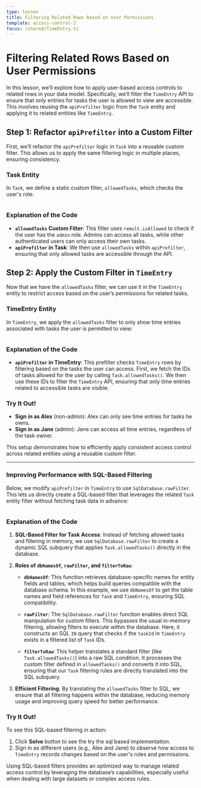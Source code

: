 ```yaml
---
type: lesson
title: Filtering Related Rows Based on User Permissions
template: access-control-2
focus: /shared/TimeEntry.ts
---
```


# Filtering Related Rows Based on User Permissions

In this lesson, we’ll explore how to apply user-based access controls to related rows in your data model. Specifically, we’ll filter the `TimeEntry` API to ensure that only entries for tasks the user is allowed to view are accessible. This involves reusing the `apiPrefilter` logic from the `Task` entity and applying it to related entities like `TimeEntry`.

## Step 1: Refactor `apiPrefilter` into a Custom Filter

First, we’ll refactor the `apiPrefilter` logic in `Task` into a reusable custom filter. This allows us to apply the same filtering logic in multiple places, ensuring consistency.

### Task Entity

In `Task`, we define a static custom filter, `allowedTasks`, which checks the user's role:

```file:/shared/Task.ts title="shared/Task.ts" {4} add={23-28} collapse={8-21}

```

### Explanation of the Code

- **`allowedTasks` Custom Filter**: This filter uses `remult.isAllowed` to check if the user has the `admin` role. Admins can access all tasks, while other authenticated users can only access their own tasks.
- **`apiPrefilter` in Task**: We then use `allowedTasks` within `apiPrefilter`, ensuring that only allowed tasks are accessible through the API.

## Step 2: Apply the Custom Filter in `TimeEntry`

Now that we have the `allowedTasks` filter, we can use it in the `TimeEntry` entity to restrict access based on the user’s permissions for related tasks.

### TimeEntry Entity

In `TimeEntry`, we apply the `allowedTasks` filter to only show time entries associated with tasks the user is permitted to view:

```file:/shared/TimeEntry.ts title="shared/TimeEntry.ts" add={6-10} collapse={13-26}

```

### Explanation of the Code

- **`apiPrefilter` in TimeEntry**: This prefilter checks `TimeEntry` rows by filtering based on the tasks the user can access. First, we fetch the IDs of tasks allowed for the user by calling `Task.allowedTasks()`. We then use these IDs to filter the `TimeEntry` API, ensuring that only time entries related to accessible tasks are visible.

### Try It Out!

- **Sign in as Alex** (non-admin): Alex can only see time entries for tasks he owns.
- **Sign in as Jane** (admin): Jane can access all time entries, regardless of the task owner.

This setup demonstrates how to efficiently apply consistent access control across related entities using a reusable custom filter.

---

### Improving Performance with SQL-Based Filtering

Below, we modify `apiPrefilter` in `TimeEntry` to use `SqlDatabase.rawFilter`. This lets us directly create a SQL-based filter that leverages the related `Task` entity filter without fetching task data in advance:

```solution:/shared/TimeEntry.ts title="shared/TimeEntry.ts" add={6-18} collapse={21-36}

```

### Explanation of the Code

1. **SQL-Based Filter for Task Access**: Instead of fetching allowed tasks and filtering in memory, we use `SqlDatabase.rawFilter` to create a dynamic SQL subquery that applies `Task.allowedTasks()` directly in the database.

2. **Roles of `dbNamesOf`, `rawFilter`, and `filterToRaw`**:

   - **`dbNamesOf`**: This function retrieves database-specific names for entity fields and tables, which helps build queries compatible with the database schema. In this example, we use `dbNamesOf` to get the table names and field references for `Task` and `TimeEntry`, ensuring SQL compatibility.

   - **`rawFilter`**: The `SqlDatabase.rawFilter` function enables direct SQL manipulation for custom filters. This bypasses the usual in-memory filtering, allowing filters to execute within the database. Here, it constructs an SQL `IN` query that checks if the `taskId` in `TimeEntry` exists in a filtered list of `Task` IDs.

   - **`filterToRaw`**: This helper translates a standard filter (like `Task.allowedTasks()`) into a raw SQL condition. It processes the custom filter defined in `allowedTasks()` and converts it into SQL, ensuring that our `Task` filtering rules are directly translated into the SQL subquery.

3. **Efficient Filtering**: By translating the `allowedTasks` filter to SQL, we ensure that all filtering happens within the database, reducing memory usage and improving query speed for better performance.

### Try It Out!

To see this SQL-based filtering in action:

1. Click **Solve** button to see the try the sql based implementation.
2. Sign in as different users (e.g., Alex and Jane) to observe how access to `TimeEntry` records changes based on the user's roles and permissions.

Using SQL-based filters provides an optimized way to manage related access control by leveraging the database’s capabilities, especially useful when dealing with large datasets or complex access rules.
